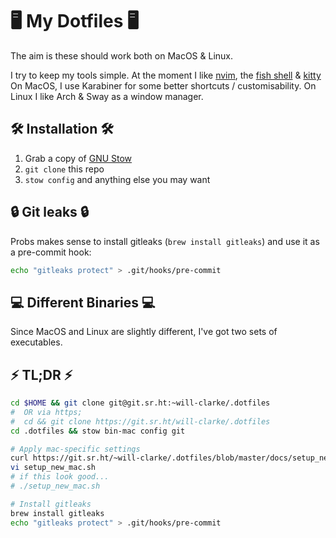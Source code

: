 # 🖥 My Dotfiles 🖥

The aim is these should work both on MacOS & Linux.

I try to keep my tools simple. At the moment I like [nvim](config/.config/nvim), the [fish shell](config/.config/fish) & [kitty](config/.config/kitty)
On MacOS, I use Karabiner for some better shortcuts / customisability.
On Linux I like Arch & Sway as a window manager.

## 🛠 Installation 🛠

1. Grab a copy of [GNU Stow](http://www.gnu.org/software/stow/)
2. `git clone` this repo
3. `stow config` and anything else you may want

## 🔒 Git leaks 🔒

Probs makes sense to install gitleaks (`brew install gitleaks`) and use it as a pre-commit hook:

```sh
echo "gitleaks protect" > .git/hooks/pre-commit
```

## 💻 Different Binaries 💻

Since MacOS and Linux are slightly different, I've got two sets of executables.

## ⚡ TL;DR ⚡

```sh
cd $HOME && git clone git@git.sr.ht:~will-clarke/.dotfiles
#  OR via https;
#  cd && git clone https://git.sr.ht/will-clarke/.dotfiles
cd .dotfiles && stow bin-mac config git

# Apply mac-specific settings
curl https://git.sr.ht/~will-clarke/.dotfiles/blob/master/docs/setup_new_mac.sh -o setup_new_mac.sh && chmod +x setup_new_mac.sh
vi setup_new_mac.sh
# if this look good...
# ./setup_new_mac.sh

# Install gitleaks
brew install gitleaks
echo "gitleaks protect" > .git/hooks/pre-commit

```
